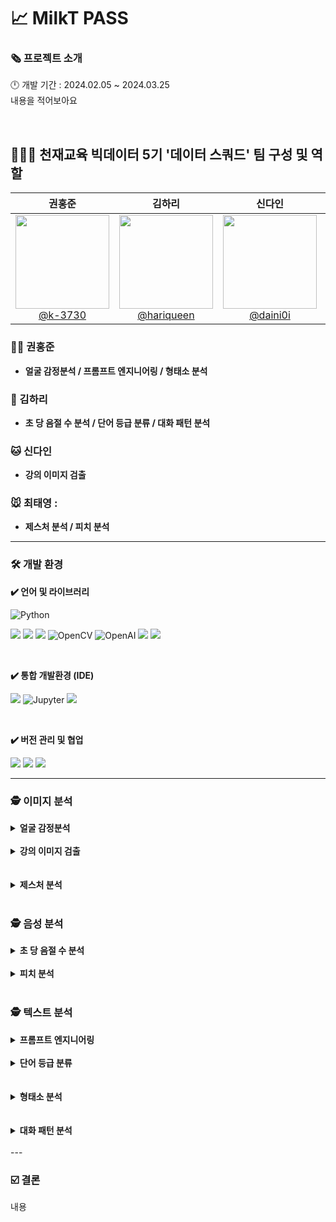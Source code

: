 # 📈 MilkT PASS

### **🗞️ 프로젝트 소개**
🕛 개발 기간 : 2024.02.05 ~ 2024.03.25
<br>
내용을 적어보아요


<br>

## **🧑‍🤝‍🧑 천재교육 빅데이터 5기 '데이터 스쿼드' 팀 구성 및 역할**

<div align="center">
 
| **권홍준** | **김하리** | **신다인** | **최태영** |
| :------: |  :------: | :------: | :------: |
| [<img src="https://github.com/k-3730.png" height=150 width=150> <br/> @k-3730](https://github.com/k-3730) | [<img src="https://github.com/hariqueen.png" height=150 width=150> <br/> @hariqueen](https://github.com/hariqueen) | [<img src="https://github.com/daini0i.png" height=150 width=150> <br/> @daini0i](https://github.com/daini0i) | [<img src="https://github.com/surplus96.png" height=150 width=150> <br/> @surplus96](https://github.com/surplus96) |

</div>

### 🐻‍❄️ 권홍준
- **얼굴 감정분석 / 프롬프트 엔지니어링 / 형태소 분석**

### 🐶 김하리
- **초 당 음절 수 분석 / 단어 등급 분류 / 대화 패턴 분석**

### 🐱 신다인
- **강의 이미지 검출**

### 🐭 최태영 :
- **제스처 분석 / 피치 분석**

---

### **🛠 개발 환경**
**✔️ 언어 및 라이브러리**

<img alt="Python" src ="https://img.shields.io/badge/Python-3776AB.svg?&style=for-the-badge&logo=Python&logoColor=white"/> 

<img src="https://img.shields.io/badge/numpy-013243?style=for-the-badge&logo=numpy&logoColor=white"> <img src="https://img.shields.io/badge/pandas-15048?style=for-the-badge&logo=pandas&logoColor=white"> <img src="https://img.shields.io/badge/pytorch-EE4C2C?style=for-the-badge&logo=pytorch&logoColor=white"> <img alt="OpenCV" src ="https://img.shields.io/badge/OpenCV-5C3EE8.svg?&style=for-the-badge&logo=OpenCV&logoColor=white"/> <img alt="OpenAI" src ="https://img.shields.io/badge/OpenAI-412991.svg?&style=for-the-badge&logo=OpenAI&logoColor=white"/> <img src="https://img.shields.io/badge/ffmpeg-007808?style=for-the-badge&logo=ffmpeg&logoColor=white"> <img src="https://img.shields.io/badge/scikitlearn-F7931E?style=for-the-badge&logo=scikitlearn&logoColor=white">
 
<br>
 
**✔️ 통합 개발환경 (IDE)**

<img src="https://img.shields.io/badge/visualstudiocode-007ACC?style=for-the-badge&logo=visualstudiocode&logoColor=white"> <img alt="Jupyter" src ="https://img.shields.io/badge/Jupyter-F37626.svg?&style=for-the-badge&logo=Jupyter&logoColor=white"/> <img src="https://img.shields.io/badge/googlecolab-F9AB00?style=for-the-badge&logo=googlecolab&logoColor=white"> 

<br>

**✔️ 버전 관리 및 협업**

<img src="https://img.shields.io/badge/github-181717?style=for-the-badge&logo=github&logoColor=white"> <img src="https://img.shields.io/badge/notion-000000?style=for-the-badge&logo=notion&logoColor=white"> <img src="https://img.shields.io/badge/slack-4A154B?style=for-the-badge&logo=slack&logoColor=white">


---
### **🕵️ 이미지 분석**

<details>
<summary><b>얼굴 감정분석</b></summary>
 
 내용

</details>
<br>
<details>
<summary><b>강의 이미지 검출</b></summary>
 
 내용

</details>
<br>

</details>
<br>

<details>
<summary><b>제스처 분석</b></summary>
 
 내용

</details>
<br>

### **🕵️ 음성 분석**

<details>
<summary><b>초 당 음절 수 분석</b></summary>
 
 내용

</details>
<br>

<details>
<summary><b>피치 분석</b></summary>
 
 내용

</details>
<br>


### **🕵️ 텍스트 분석**

<details>
<summary><b>프롬프트 엔지니어링</b></summary>
 
 내용

</details>
<br>

<details>
<summary><b>단어 등급 분류</b></summary>
 
 내용

</details>
<br>

</details>
<br>

<details>
<summary><b>형태소 분석</b></summary>
 
 내용

</details>
<br>

</details>
<br>

<details>
<summary><b>대화 패턴 분석</b></summary>
 
 내용

</details>
<br>
---

### **☑️ 결론**
내용


